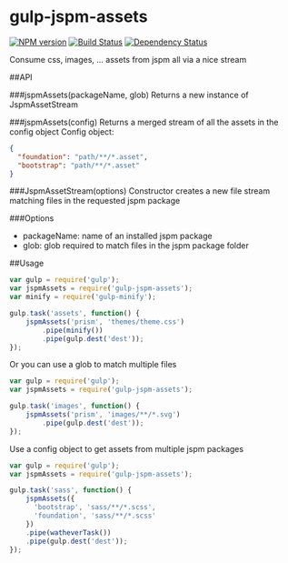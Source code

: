# gulp-jspm-assets

[![NPM version][npm-image]][npm-url] [![Build Status][travis-image]][travis-url] [![Dependency Status][dep-image]][dep-url]

Consume css, images, ... assets from jspm all via a nice stream

##API

###jspmAssets(packageName, glob)
Returns a new instance of JspmAssetStream

###jspmAssets(config)
Returns a merged stream of all the assets in the config object
Config object:
```json
{
  "foundation": "path/**/*.asset",
  "bootstrap": "path/**/*.asset"
}
```

###JspmAssetStream(options)
Constructor creates a new file stream matching files in the requested jspm package

###Options
- packageName: name of an installed jspm package
- glob: glob required to match files in the jspm package folder

##Usage
```js
var gulp = require('gulp');
var jspmAssets = require('gulp-jspm-assets');
var minify = require('gulp-minify');

gulp.task('assets', function() {
    jspmAssets('prism', 'themes/theme.css')
        .pipe(minify())
        .pipe(gulp.dest('dest'));
});

```

Or you can use a glob to match multiple files
```js
var gulp = require('gulp');
var jspmAssets = require('gulp-jspm-assets');

gulp.task('images', function() {
    jspmAssets('prism', 'images/**/*.svg')
        .pipe(gulp.dest('dest'));
});

```

Use a config object to get assets from multiple jspm packages
```js
var gulp = require('gulp');
var jspmAssets = require('gulp-jspm-assets');

gulp.task('sass', function() {
    jspmAssets({
      'bootstrap', 'sass/**/*.scss',
      'foundation', 'sass/**/*.scss'  
    })
    .pipe(watheverTask())
    .pipe(gulp.dest('dest'));
});
```

[npm-url]: https://www.npmjs.com/package/gulp-jspm-assets
[npm-image]: https://badge.fury.io/js/gulp-jspm-assets.svg

[travis-url]: https://travis-ci.org/nickvdyck/gulp-jspm-assets
[travis-image]: https://travis-ci.org/nickvdyck/gulp-jspm-assets.svg?branch=master

[dep-url]: https://david-dm.org/nickvdyck/gulp-jspm-assets
[dep-image]: https://david-dm.org/nickvdyck/gulp-jspm-assets.svg 

